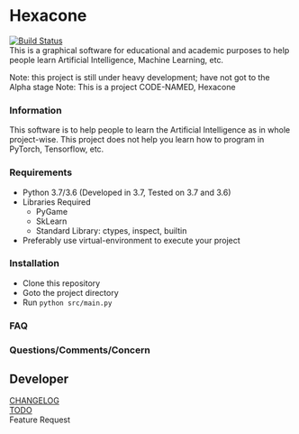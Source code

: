 # Hexacone
[![Build Status](https://travis-ci.org/AndrewShen31/Hexacone.svg?branch=master)](https://travis-ci.org/AndrewShen31/Hexacone)  
This is a graphical software for educational and academic purposes to 
help people learn Artificial Intelligence, Machine Learning, etc.

Note: this project is still under heavy development; have not got to
the Alpha stage
Note: This is a project CODE-NAMED, Hexacone
### Information
This software is to help people to learn the Artificial Intelligence as
in whole project-wise. This project does not help you learn how to program
in PyTorch, Tensorflow, etc.

### Requirements
* Python 3.7/3.6 (Developed in 3.7, Tested on 3.7 and 3.6)
* Libraries Required
    * PyGame
    * SkLearn
    * Standard Library: ctypes, inspect, builtin
* Preferably use virtual-environment to execute your project

### Installation
* Clone this repository
* Goto the project directory
* Run `python src/main.py`

### FAQ

### Questions/Comments/Concern


## Developer
[CHANGELOG](CHANGELOG.md)  
[TODO](CHANGELOG.md)  
Feature Request
